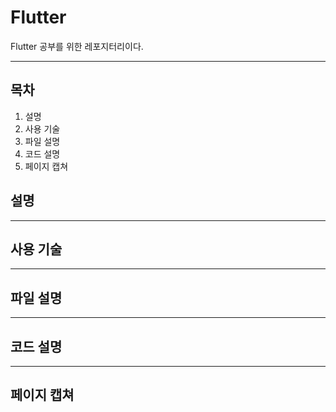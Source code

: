 # Flutter
Flutter 공부를 위한 레포지터리이다.
- - -
## 목차
1. 설명
2. 사용 기술
3. 파일 설명
4. 코드 설명
5. 페이지 캡쳐

## 설명
- - -

## 사용 기술
- - -

## 파일 설명
- - -

## 코드 설명
- - -

## 페이지 캡쳐
